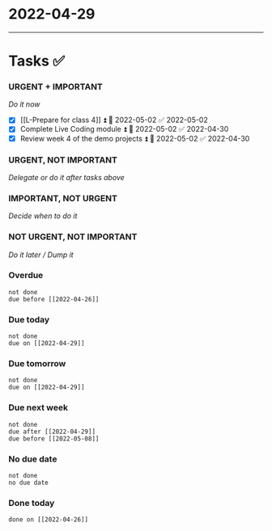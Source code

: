 # 2022-04-29
---

# Tasks ✅

### URGENT + IMPORTANT
*Do it now*
- [x] [[L-Prepare for class 4]] ⏫ 📅 2022-05-02 ✅ 2022-05-02
- [x] Complete Live Coding module ⏫ 📅 2022-05-02 ✅ 2022-04-30
- [x] Review week 4 of the demo projects ⏫ 📅 2022-05-02 ✅ 2022-04-30

### URGENT, NOT IMPORTANT
*Delegate or do it after tasks above*


### IMPORTANT, NOT URGENT
*Decide when to do it*


### NOT URGENT, NOT IMPORTANT
*Do it later / Dump it*


### Overdue
```tasks
not done
due before [[2022-04-26]]
```

### Due today
```tasks
not done
due on [[2022-04-29]]
```
### Due tomorrow
```tasks
not done
due on [[2022-04-29]]
```
### Due next week
```tasks
not done
due after [[2022-04-29]]
due before [[2022-05-08]]
```

### No due date
```tasks
not done
no due date
```


### Done today
```tasks
done on [[2022-04-26]]
```



